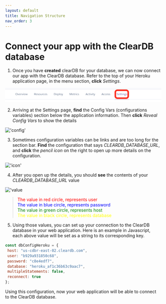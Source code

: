 ```yaml
---
layout: default
title: Navigation Structure
nav_order: 3
---
```


# Connect your app with the ClearDB database #

1. Once you have **created** clearDB for your database, we can now connect our app with the ClearDB database. Refer to the top of your Heroku application page, in the menu section, **click** _Settings_.

!['menu'](../assets/images/menu.png)

2. Arriving at the Settings page, **find** the Config Vars (configurations variables) section below the application information. Then **click** _Reveal Config Vars_ to show the details

!['config'](./config.png)

3. Sometimes configuration variables can be links and are too long for the section bar. **Find** the configuration that says _CLEARDB_DATABASE_URL_, and **click** the _pencil icon_ on the right to open up more details on the configuration.

!['icon'](./icon.png)

4. After you open up the details, you should **see** the contents of your _CLEARDB_DATABASE_URL_ value

!['value](./value.png)

><span style="color:red">The value in red circle, represents user</spannnnn>\
<span style="color:blue">The value in blue circle, represents password</span>\
<span style="color:green">The value in green circle, represents host</span>\
<span style="color:yellow">The value in black circle, represents database</span>

5. Using those values, you can set up your connection to the ClearDB database in your web application. Here is an example in Javascript, each above value will be set as a string to its corresponding key.

```javascript
const dbConfigHeroku = {
 host: "us-cdbr-east-02.cleardb.com",
 user: "b929a931850c68",
 password: "c8e4edf7",
 database: "heroku_af1c36b63c9aac7",
 multipleStatements: false,
 reconnect: true
};
```

Using this configuration, now your web application will be able to connect to the ClearDB database.


